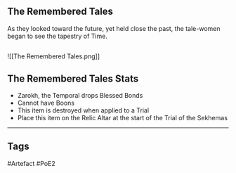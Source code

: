 ## The Remembered Tales
As they looked toward the future, yet held close the past,
the tale-women began to see the tapestry of Time.
##
![[The Remembered Tales.png]]
## The Remembered Tales Stats
- Zarokh, the Temporal drops Blessed Bonds
- Cannot have Boons
- This item is destroyed when applied to a Trial
- Place this item on the Relic Altar at the start of the Trial of the Sekhemas


---
## Tags
#Artefact
#PoE2